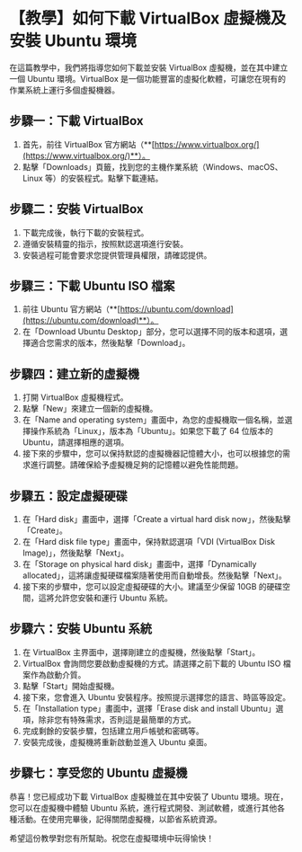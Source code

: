 # 【教學】如何下載 VirtualBox 虛擬機及安裝 Ubuntu 環境

在這篇教學中，我們將指導您如何下載並安裝 VirtualBox 虛擬機，並在其中建立一個 Ubuntu 環境。VirtualBox 是一個功能豐富的虛擬化軟體，可讓您在現有的作業系統上運行多個虛擬機器。

## **步驟一：下載 VirtualBox**

1. 首先，前往 VirtualBox 官方網站（**[https://www.virtualbox.org/](https://www.virtualbox.org/)**）。
2. 點擊「Downloads」頁籤，找到您的主機作業系統（Windows、macOS、Linux 等）的安裝程式。點擊下載連結。

## **步驟二：安裝 VirtualBox**

1. 下載完成後，執行下載的安裝程式。
2. 遵循安裝精靈的指示，按照默認選項進行安裝。
3. 安裝過程可能會要求您提供管理員權限，請確認提供。

## **步驟三：下載 Ubuntu ISO 檔案**

1. 前往 Ubuntu 官方網站（**[https://ubuntu.com/download](https://ubuntu.com/download)**）。
2. 在「Download Ubuntu Desktop」部分，您可以選擇不同的版本和選項，選擇適合您需求的版本，然後點擊「Download」。

## **步驟四：建立新的虛擬機**

1. 打開 VirtualBox 虛擬機程式。
2. 點擊「New」來建立一個新的虛擬機。
3. 在「Name and operating system」畫面中，為您的虛擬機取一個名稱，並選擇操作系統為「Linux」，版本為「Ubuntu」。如果您下載了 64 位版本的 Ubuntu，請選擇相應的選項。
4. 接下來的步驟中，您可以保持默認的虛擬機器記憶體大小，也可以根據您的需求進行調整。請確保給予虛擬機足夠的記憶體以避免性能問題。

## **步驟五：設定虛擬硬碟**

1. 在「Hard disk」畫面中，選擇「Create a virtual hard disk now」，然後點擊「Create」。
2. 在「Hard disk file type」畫面中，保持默認選項「VDI (VirtualBox Disk Image)」，然後點擊「Next」。
3. 在「Storage on physical hard disk」畫面中，選擇「Dynamically allocated」，這將讓虛擬硬碟檔案隨著使用而自動增長。然後點擊「Next」。
4. 接下來的步驟中，您可以設定虛擬硬碟的大小。建議至少保留 10GB 的硬碟空間，這將允許您安裝和運行 Ubuntu 系統。

## **步驟六：安裝 Ubuntu 系統**

1. 在 VirtualBox 主界面中，選擇剛建立的虛擬機，然後點擊「Start」。
2. VirtualBox 會詢問您要啟動虛擬機的方式。請選擇之前下載的 Ubuntu ISO 檔案作為啟動介質。
3. 點擊「Start」開始虛擬機。
4. 接下來，您會進入 Ubuntu 安裝程序。按照提示選擇您的語言、時區等設定。
5. 在「Installation type」畫面中，選擇「Erase disk and install Ubuntu」選項，除非您有特殊需求，否則這是最簡單的方式。
6. 完成剩餘的安裝步驟，包括建立用戶帳號和密碼等。
7. 安裝完成後，虛擬機將重新啟動並進入 Ubuntu 桌面。

## **步驟七：享受您的 Ubuntu 虛擬機**

恭喜！您已經成功下載 VirtualBox 虛擬機並在其中安裝了 Ubuntu 環境。現在，您可以在虛擬機中體驗 Ubuntu 系統，進行程式開發、測試軟體，或進行其他各種活動。在使用完畢後，記得關閉虛擬機，以節省系統資源。

希望這份教學對您有所幫助。祝您在虛擬環境中玩得愉快！